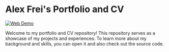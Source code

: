 <h1>Alex Frei's Portfolio and CV</h1>

<a href="https://alex-frei.web.app">
    <img src="https://img.shields.io/badge/web-demo---?&color=0f7dff" alt="Web Demo">
</a>

<br/>

Welcome to my portfolio and CV repository! This repository serves as a showcase of my projects and experiences. To learn more about my background and skills,
you can open it and also check out the source code.
